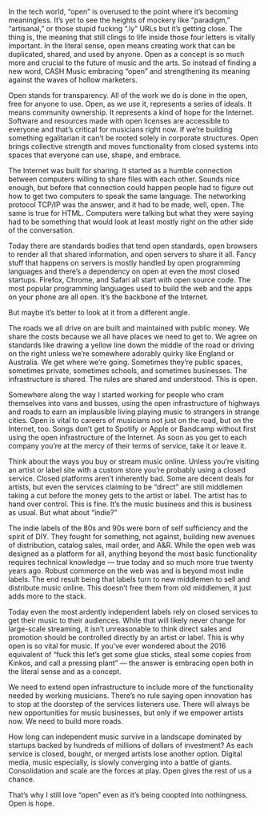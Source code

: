 In the tech world, “open” is overused to the point where it’s becoming meaningless. It’s yet to see the heights of mockery like “paradigm,” “artisanal,” or those stupid fucking “.ly” URLs but it’s getting close. The thing is, the meaning that still clings to life inside those four letters is vitally important. In the literal sense, open means creating work that can be duplicated, shared, and used by anyone. Open as a concept is so much more and crucial to the future of music and the arts. So instead of finding a new word, CASH Music embracing “open” and strengthening its meaning against the waves of hollow marketers. 

Open stands for transparency. All of the work we do is done in the open, free for anyone to use. Open, as we use it, represents a series of ideals. It means community ownership. It represents a kind of hope for the Internet. Software and resources made with open licenses are accessible to everyone and that’s critical for musicians right now. If we’re building something egalitarian it can’t be rooted solely in corporate structures. Open brings collective strength and moves functionality from closed systems into spaces that everyone can use, shape, and embrace.

The Internet was built for sharing. It started as a humble connection between computers willing to share files with each other. Sounds nice enough, but before that connection could happen people had to figure out how to get two computers to speak the same language. The networking protocol TCP/IP was the answer, and it had to be made, well, open. The same is true for HTML. Computers were talking but what they were saying had to be something that would look at least mostly right on the other side of the conversation. 

Today there are standards bodies that tend open standards, open browsers to render all that shared information, and open servers to share it all. Fancy stuff that happens on servers is mostly handled by open programming languages and there’s a dependency on open at even the most closed startups. Firefox, Chrome, and Safari all start with open source code. The most popular programming languages used to build the web and the apps on your phone are all open. It’s the backbone of the Internet.

But maybe it’s better to look at it from a different angle. 

The roads we all drive on are built and maintained with public money. We share the costs because we all have places we need to get to. We agree on standards like drawing a yellow line down the middle of the road or driving on the right unless we’re somewhere adorably quirky like England or Australia. We get where we’re going. Sometimes they’re public spaces, sometimes private, sometimes schools, and sometimes businesses. The infrastructure is shared. The rules are shared and understood. This is open. 

Somewhere along the way I started working for people who cram themselves into vans and busses, using the open infrastructure of highways and roads to earn an implausible living playing music to strangers in strange cities. Open is vital to careers of musicians not just on the road, but on the Internet, too. Songs don’t get to Spotify or Apple or Bandcamp without first using the open infrastructure of the Internet. As soon as you get to each company you’re at the mercy of their terms of service, take it or leave it.
 
Think about the ways you buy or stream music online. Unless you’re visiting an artist or label site with a custom store you’re probably using a closed service. Closed platforms aren’t inherently bad. Some are decent deals for artists, but even the services claiming to be “direct” are still middlemen taking a cut before the money gets to the artist or label. The artist has to hand over control. This is fine. It’s the music business and this is business as usual. But what about “indie?”

The indie labels of the 80s and 90s were born of self sufficiency and the spirit of DIY. They fought for something, not against, building new avenues of distribution, catalog sales, mail order, and A&R. While the open web was designed as a platform for all, anything beyond the most basic functionality requires technical knowledge — true today and so much more true twenty years ago. Robust commerce on the web was and is beyond most indie labels. The end result being that labels turn to new middlemen to sell and distribute music online. This doesn’t free them from old middlemen, it just adds more to the stack. 

Today even the most ardently independent labels rely on closed services to get their music to their audiences. While that will likely never change for large-scale streaming, it isn’t unreasonable to think direct sales and promotion should be controlled directly by an artist or label. This is why open is so vital for music. If you’ve ever wondered about the 2016 equivalent of “fuck this let’s get some glue sticks, steal some copies from Kinkos, and call a pressing plant” — the answer is embracing open both in the literal sense and as a concept. 

We need to extend open infrastructure to include more of the functionality needed by working musicians. There’s no rule saying open innovation has to stop at the doorstep of the services listeners use. There will always be new opportunities for music businesses, but only if we empower artists now. We need to build more roads.

How long can independent music survive in a landscape dominated by startups backed by hundreds of millions of dollars of investment? As each service is closed, bought, or merged artists lose another option. Digital media, music especially, is slowly converging into a battle of giants. Consolidation and scale are the forces at play. Open gives the rest of us a chance. 

That’s why I still love “open” even as it’s being coopted into nothingness. Open is hope.